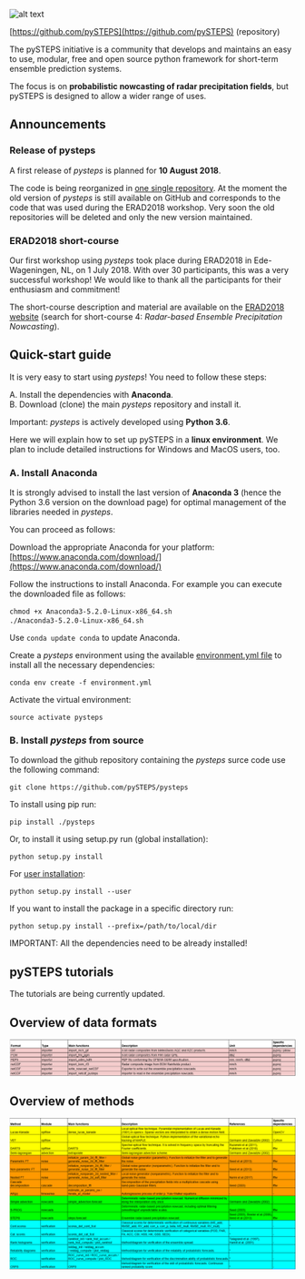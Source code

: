 [logo]: https://avatars3.githubusercontent.com/u/40021569?s=200&v=4
![alt text][logo]

[https://github.com/pySTEPS](https://github.com/pySTEPS) (repository)

The pySTEPS initiative  is a community that develops and maintains an easy to use, modular, free and open source python framework for short-term ensemble prediction systems.

The focus is on **probabilistic nowcasting of radar precipitation fields**, but pySTEPS is designed to allow a wider range of uses.

## Announcements

### Release of pysteps

A first release of *pysteps* is planned for **10 August 2018**. 

The code is being reorganized in [one single repository](https://github.com/pySTEPS/pysteps). At the moment the old version of *pysteps* is still available on GitHub and corresponds to the code that was used during the ERAD2018 workshop. Very soon the old repositories will be deleted and only the new version maintained.

### ERAD2018 short-course

Our first workshop using *pysteps* took place during ERAD2018 in Ede-Wageningen, NL, on 1 July 2018. With over 30 participants, this was a very successful workshop! We would like to thank all the participants for their enthusiasm and commitment! 

The short-course description and material are available on the [ERAD2018 website](https://www.erad2018.nl/short-courses/) (search for short-course 4: *Radar-based Ensemble Precipitation Nowcasting*).

## Quick-start guide
It is very easy to start using *pysteps*! You need to follow these steps:

A. Install the dependencies with **Anaconda**. <br/>
B. Download (clone) the main *pysteps* repository and install it.

Important: *pysteps* is actively developed using **Python 3.6**.

Here we will explain how to set up pySTEPS in a **linux environment**. 
We plan to include detailed instructions for Windows and MacOS users, too. 

### A. Install Anaconda
It is strongly advised to install the last version of **Anaconda 3** (hence the Python 3.6 version on the download page) for optimal management of the libraries needed in *pysteps*. 

You can proceed as follows:

Download the appropriate Anaconda for your platform: [https://www.anaconda.com/download/](https://www.anaconda.com/download/) 

Follow the instructions to install Anaconda. For example you can execute the downloaded file as follows:
```   
chmod +x Anaconda3-5.2.0-Linux-x86_64.sh
./Anaconda3-5.2.0-Linux-x86_64.sh
```   

Use ```conda update conda``` to update Anaconda.

Create a *pysteps* environment using the available [environment.yml file](https://github.com/pySTEPS/pysteps/blob/master/environment.yml) to install all the necessary dependencies:
```
conda env create -f environment.yml
```   
     
Activate the virtual environment:
```   
source activate pysteps
```   

### B. Install *pysteps* from source
To download the github repository containing the *pysteps* surce code use the following command:
```
git clone https://github.com/pySTEPS/pysteps
```

To install using pip run:
```
pip install ./pysteps
```

Or, to install it using setup.py run (global installation):
```
python setup.py install
```

For [user installation](https://docs.python.org/2/install/#alternate-installation-the-user-scheme):
```
python setup.py install --user
```

If you want to install the package in a specific directory run:
    
```
python setup.py install --prefix=/path/to/local/dir
```

IMPORTANT: All the dependencies need to be already installed! 

## pySTEPS tutorials
The tutorials are being currently updated.

## Overview of data formats
![pysteps formats](https://github.com/pySTEPS/pysteps.github.io/blob/master/pySTEPS_formats.png)

## Overview of methods
![pysteps methods](https://github.com/pySTEPS/pysteps.github.io/blob/master/pySTEPS_methods.png)

